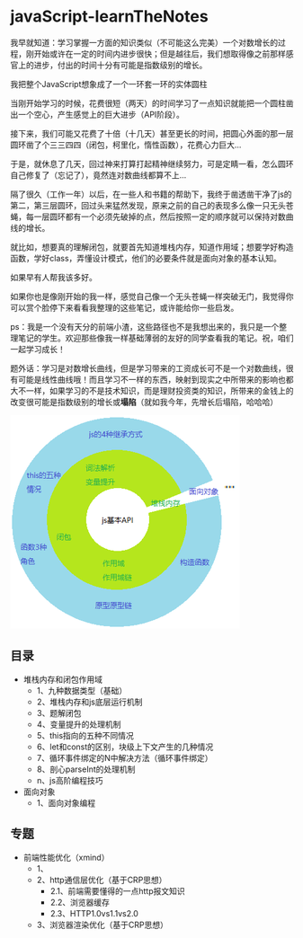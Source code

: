 # javaScript-learnTheNotes
我早就知道：学习掌握一方面的知识类似（不可能这么完美）一个对数增长的过程，刚开始或许在一定的时间内进步很快；但是越往后，我们想取得像之前那样感官上的进步，付出的时间十分有可能是指数级别的增长。

我把整个JavaScript想象成了一个一环套一环的实体圆柱

当刚开始学习的时候，花费很短（两天）的时间学习了一点知识就能把一个圆柱凿出一个空心，产生感觉上的巨大进步（API阶段）。

接下来，我们可能又花费了十倍（十几天）甚至更长的时间，把圆心外面的那一层圆环凿了个三三四四（闭包，柯里化，惰性函数），花费心力巨大...

于是，就休息了几天，回过神来打算打起精神继续努力，可是定睛一看，怎么圆环自己修复了（忘记了），竟然连对数曲线都算不上...

隔了很久（工作一年）以后，在一些人和书籍的帮助下，我终于凿透凿干净了js的第二，第三层圆环，回过头来猛然发现，原来之前的自己的表现多么像一只无头苍蝇，每一层圆环都有一个必须先破掉的点，然后按照一定的顺序就可以保持对数曲线的增长。

就比如，想要真的理解闭包，就要首先知道堆栈内存，知道作用域；想要学好构造函数，学好class，弄懂设计模式，他们的必要条件就是面向对象的基本认知。

如果早有人帮我该多好。

如果你也是像刚开始的我一样，感觉自己像一个无头苍蝇一样突破无门，我觉得你可以赏个脸停下来看看我整理的这些笔记，或许能给你一些启发。

ps：我是一个没有天分的前端小渣，这些路径也不是我想出来的，我只是一个整理笔记的学生。欢迎那些像我一样基础薄弱的友好的同学查看我的笔记。祝，咱们一起学习成长！

题外话：学习是对数增长曲线，但是学习带来的工资成长可不是一个对数曲线，很有可能是线性曲线哦！而且学习不一样的东西，映射到现实之中所带来的影响也都大不一样，如果学习的不是技术知识，而是理财投资类的知识，所带来的金钱上的改变很可能是指数级别的增长或**塌陷**（就如我今年，先增长后塌陷，哈哈哈）

![avatar](https://github.com/Vagrant-aGuan/javaScript-learnTheNotes/blob/main/pathMap.png)

## 目录
  + 堆栈内存和闭包作用域
    + 1、九种数据类型（基础）
    + 2、堆栈内存和js底层运行机制
    + 3、题解闭包
    + 4、变量提升的处理机制
    + 5、this指向的五种不同情况
    + 6、let和const的区别，块级上下文产生的几种情况
    + 7、循环事件绑定的N中解决方法（循环事件绑定）
    + 8、剖心parseInt的处理机制
    + n、js高阶编程技巧
  + 面向对象
    + 1、面向对象编程
## 专题
  + 前端性能优化（xmind）
    + 1、
    + 2、http通信层优化（基于CRP思想）
      + 2.1、前端需要懂得的一点http报文知识
      + 2.2、浏览器缓存
      + 2.3、HTTP1.0vs1.1vs2.0
    + 3、浏览器渲染优化（基于CRP思想）